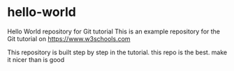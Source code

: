 # hello-world
Hello World repository for Git tutorial
This is an example repository for the Git tutorial on https://www.w3schools.com

This repository is built step by step in the tutorial.
this repo is the best.
make it nicer than 
is good